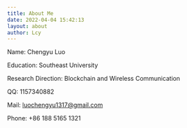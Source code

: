 ```yaml
---
title: About Me
date: 2022-04-04 15:42:13
layout: about
author: Lcy
---
```


Name: Chengyu Luo

Education: Southeast University

Research Direction: Blockchain and Wireless Communication

QQ: 1157340882

Mail: luochengyu1317@gmail.com

Phone: +86 188 5165 1321